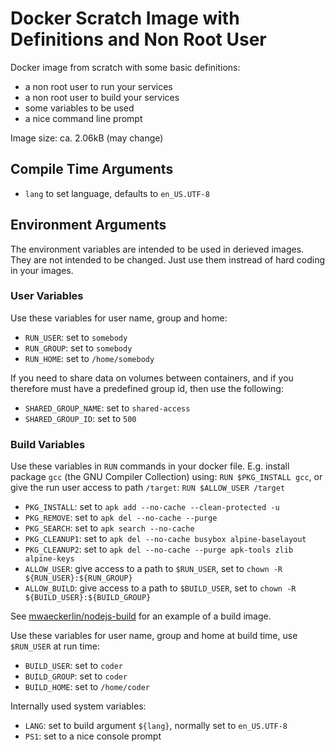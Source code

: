 # Docker Scratch Image with Definitions and Non Root User

Docker image from scratch with some basic definitions:
 - a non root user to run your services
 - a non root user to build your services
 - some variables to be used
 - a nice command line prompt

Image size: ca. 2.06kB (may change)

## Compile Time Arguments

- `lang` to set language, defaults to `en_US.UTF-8`

## Environment Arguments

The environment variables are intended to be used in derieved images. They are not intended to be changed. Just use them instread of hard coding in your images.

### User Variables

Use these variables for user name, group and home:

- `RUN_USER`: set to `somebody`
- `RUN_GROUP`: set to `somebody`
- `RUN_HOME`: set to `/home/somebody`

If you need to share data on volumes between containers, and if you therefore must have a predefined group id, then use the following:

  - `SHARED_GROUP_NAME`: set to `shared-access`
  - `SHARED_GROUP_ID`: set to `500`

### Build Variables

Use these variables in `RUN` commands in your docker file. E.g. install package `gcc` (the GNU Compiler Collection) using: `RUN $PKG_INSTALL gcc`, or give the run user access to path `/target`: `RUN $ALLOW_USER /target`

  - `PKG_INSTALL`: set to `apk add --no-cache --clean-protected -u`
  - `PKG_REMOVE`: set to `apk del --no-cache --purge`
  - `PKG_SEARCH`: set to `apk search --no-cache`
  - `PKG_CLEANUP1`: set to `apk del --no-cache busybox alpine-baselayout`
  - `PKG_CLEANUP2`: set to `apk del --no-cache --purge apk-tools zlib alpine-keys`
  - `ALLOW_USER`: give access to a path to `$RUN_USER`, set to `chown -R ${RUN_USER}:${RUN_GROUP}`
  - `ALLOW_BUILD`: give access to a path to `$BUILD_USER`, set to `chown -R ${BUILD_USER}:${BUILD_GROUP}`

See [mwaeckerlin/nodejs-build](https://github.com/mwaeckerlin/nodejs-build) for an example of a build image.

Use these variables for user name, group and home at build time, use `$RUN_USER` at run time:

  - `BUILD_USER`: set to `coder`
  - `BUILD_GROUP`: set to `coder`
  - `BUILD_HOME`: set to `/home/coder`

Internally used system variables:

  - `LANG`: set to build argument `${lang}`, normally set to `en_US.UTF-8`
  - `PS1`: set to a nice console prompt

